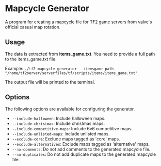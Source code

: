 # Mapcycle Generator

A program for creating a mapcycle file for TF2 game servers from valve's official casual map rotation.

## Usage

The data is extracted from **items_game.txt**. You need to provide a full path to the items_game.txt file.

Example: `./tf2-mapcycle-generator --itemsgame-path "/home/tf2server/serverfiles/tf/scripts/items/items_game.txt"`

The output file will be printed to the terminal.

## Options

The following options are available for configuring the generator.

* `--include-halloween`: Include halloween maps.
* `--include-christmas`: Include christmas maps.
* `--include-competitive-maps`: Include 6v6 competitive maps.
* `--include-unlisted-maps`: Include unlisted maps.
* `--exclude-core`: Exclude maps tagged as 'core' maps.
* `--exclude-alternatives`: Exclude maps tagged as 'alternative' maps.
* `--no-comments`: Do not add comments to the generated mapcycle file.
* `--no-duplicates`: Do not add duplicate maps to the generated mapcycle file.

